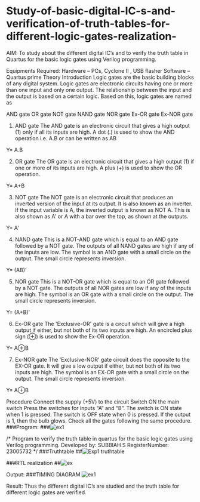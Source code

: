 # Study-of-basic-digital-IC-s-and-verification-of-truth-tables-for-different-logic-gates-realization-
 AIM:
To study about the different digital IC’s and to verify the truth table in Quartus for the basic logic gates using Verilog programming.

Equipments Required:
Hardware – PCs, Cyclone II , USB flasher
Software – Quartus prime
Theory
Introduction
Logic gates are the basic building blocks of any digital system. Logic gates are electronic circuits having one or more than one input and only one output. The relationship between the input and the output is based on a certain logic. Based on this, logic gates are named as

AND gate
OR gate
NOT gate
NAND gate
NOR gate
Ex-OR gate
Ex-NOR gate
1) AND gate
The AND gate is an electronic circuit that gives a high output (1) only if all its inputs are high. A dot (.) is used to show the AND operation i.e. A.B or can be written as AB

Y= A.B

2) OR gate
The OR gate is an electronic circuit that gives a high output (1) if one or more of its inputs are high. A plus (+) is used to show the OR operation.

Y= A+B

3) NOT gate
The NOT gate is an electronic circuit that produces an inverted version of the input at its output. It is also known as an inverter. If the input variable is A, the inverted output is known as NOT A. This is also shown as A' or A with a bar over the top, as shown at the outputs.

Y= A'

4) NAND gate
This is a NOT-AND gate which is equal to an AND gate followed by a NOT gate. The outputs of all NAND gates are high if any of the inputs are low. The symbol is an AND gate with a small circle on the output. The small circle represents inversion.

Y= (AB)’

5) NOR gate
This is a NOT-OR gate which is equal to an OR gate followed by a NOT gate. The outputs of all NOR gates are low if any of the inputs are high. The symbol is an OR gate with a small circle on the output. The small circle represents inversion.

Y= (A+B)’

6) Ex-OR gate
The 'Exclusive-OR' gate is a circuit which will give a high output if either, but not both of its two inputs are high. An encircled plus sign (⊕) is used to show the Ex-OR operation.

Y= A⊕B

7) Ex-NOR gate
The 'Exclusive-NOR' gate circuit does the opposite to the EX-OR gate. It will give a low output if either, but not both of its two inputs are high. The symbol is an EX-OR gate with a small circle on the output. The small circle represents inversion.

Y= A⊕B

Procedure
Connect the supply (+5V) to the circuit
Switch ON the main switch
Press the switches for inputs “A” and “B”. The switch is ON state when 1 is pressed. The switch is OFF state when 0 is pressed.
If the output is 1, then the bulb glows.
Check all the gates following the same procedure.
###Program:
###![ex1](https://github.com/SUBBIAH1904/Study-of-basic-digital-IC-s-and-verification-of-truth-tables-for-different-logic-gates-realization-/assets/147473604/660155db-9792-4ada-9c9e-465d50487152)

/*
Program to verify the truth table in quartus for the basic logic gates using Verilog programming.
Developed by: SUBBIAH S
RegisterNumber:  23005732
*/
###Truthtable
##![Exp1 truthtable](https://github.com/SUBBIAH1904/Study-of-basic-digital-IC-s-and-verification-of-truth-tables-for-different-logic-gates-realization-/assets/147473604/3744bb02-bc19-4efd-b797-fdd332ab07a3)

###RTL realization
##![ex](https://github.com/SUBBIAH1904/Study-of-basic-digital-IC-s-and-verification-of-truth-tables-for-different-logic-gates-realization-/assets/147473604/9fda7cba-ebb9-4a20-aefa-afabbaf99b4e)

Output:
###TIMING DIAGRAM 
![ex1](https://github.com/SUBBIAH1904/Study-of-basic-digital-IC-s-and-verification-of-truth-tables-for-different-logic-gates-realization-/assets/147473604/21097207-5c5c-453b-93d1-b2789d380aeb)


Result:
Thus the different digital IC’s are studied and the truth table for different logic gates are verified.
